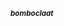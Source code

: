 ***<sub>bomboclaat</sub>***

<!---
44kapsel/44kapsel is a ✨ special ✨ repository because its `README.md` (this file) appears on your GitHub profile.
You can click the Preview link to take a look at your changes.
--->
